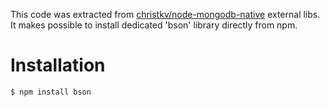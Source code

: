 This code was extracted from [christkv/node-mongodb-native](https://github.com/christkv/node-mongodb-native/tree/master/external-libs/bson) external libs. It makes possible to install dedicated 'bson' library directly from npm.

# Installation

    $ npm install bson
